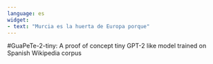 ```yaml
---
language: es
widget:
- text: "Murcia es la huerta de Europa porque"
---
```


#GuaPeTe-2-tiny: A proof of concept tiny GPT-2 like model trained on Spanish Wikipedia corpus
